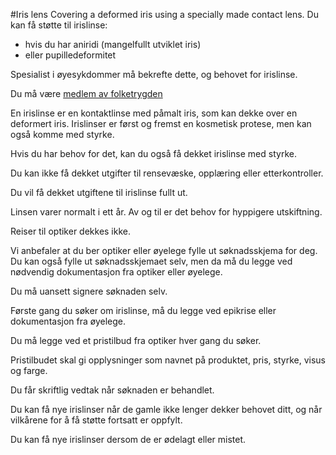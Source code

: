 #Iris lens
Covering a deformed iris using a specially made contact lens.
Du kan få støtte til irislinse:

* hvis du har aniridi (mangelfullt utviklet iris)
* eller pupilledeformitet

Spesialist i øyesykdommer må bekrefte dette, og behovet for irislinse.

Du må være [medlem av folketrygden](/no/person/flere-tema/arbeid-og-opphold-i-norge/relatert-informasjon/medlemskap-i-folketrygden)

En irislinse er en kontaktlinse med påmalt iris, som kan dekke over en deformert iris. Irislinser er først og fremst en kosmetisk protese, men kan også komme med styrke.

 Hvis du har behov for det, kan du også få dekket irislinse med styrke.

 Du kan ikke få dekket utgifter til rensevæske, opplæring eller etterkontroller.

 Du vil få dekket utgiftene til irislinse fullt ut.

 Linsen varer normalt i ett år. Av og til er det behov for hyppigere utskiftning.

 Reiser til optiker dekkes ikke.

Vi anbefaler at du ber optiker eller øyelege fylle ut søknadsskjema for deg. Du kan også fylle ut søknadsskjemaet selv, men da må du legge ved nødvendig dokumentasjon fra optiker eller øyelege.

Du må uansett signere søknaden selv.

Første gang du søker om irislinse, må du legge ved epikrise eller dokumentasjon fra øyelege.

Du må legge ved et pristilbud fra optiker hver gang du søker.

Pristilbudet skal gi opplysninger som navnet på produktet, pris, styrke, visus og farge.

Du får skriftlig vedtak når søknaden er behandlet.

 Du kan få nye irislinser når de gamle ikke lenger dekker behovet ditt, og når vilkårene for å få støtte fortsatt er oppfylt.

Du kan få nye irislinser dersom de er ødelagt eller mistet.

